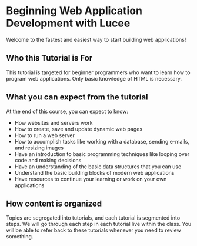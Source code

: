 # Beginning Web Application Development with Lucee

Welcome to the fastest and easiest way to start building web applications!


## Who this Tutorial is For

This tutorial is targeted for beginner programmers who want to learn how to program web applications. Only basic knowledge of HTML is necessary.


## What you can expect from the tutorial

At the end of this course, you can expect to know:

* How websites and servers work
* How to create, save and update dynamic web pages
* How to run a web server
* How to accomplish tasks like working with a database, sending e-mails, and resizing images
* Have an introduction to basic programming techniques like looping over code and making decisions
* Have an understanding of the basic data structures that you can use
* Understand the basic building blocks of modern web applications
* Have resources to continue your learning or work on your own applications

## How content is organized

Topics are segregated into tutorials, and each tutorial is segmented into steps. We will go through each step in each tutorial live within the class. You will be able to refer back to these tutorials whenever you need to review something.